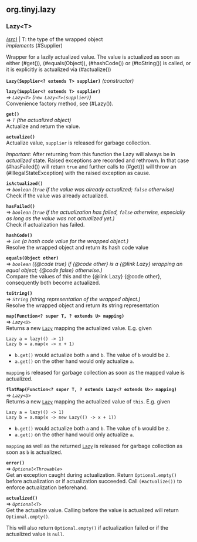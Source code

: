 ## org.tinyj.lazy

### Lazy\<T>
_[(src)](src/main/java/org/tinyj/lazy/Lazy.java)_ |
T: the type of the wrapped object  
_implements_ (#Supplier)

Wrapper for a lazily actualized value. The value is actualized as soon as
 either (#get()), (#equals(Object)), (#hashCode()) or (#toString()) is
 called, or it is explicitly is actualized via (#actualize())

**`Lazy(Supplier<? extends T> supplier)`** _(constructor)_  


**`lazy(Supplier<? extends T> supplier)`**  
⇒ *`Lazy<T>`* _(`new Lazy<T>(supplier)`)_  
Convenience factory method, see (#Lazy()).

**`get()`**  
⇒ *`T`* _(the actualized object)_  
Actualize and return the value.

**`actualize()`**  
Actualize value, `supplier` is released for garbage collection.

 *Important:* After returning from this function the Lazy will always be
 in _actualized_ state. Raised exceptions are recorded and rethrown. In
 that case (#hasFailed()) will return `true` and further calls to (#get())
 will throw an (#IllegalStateException) with the raised exception as cause.

**`isActualized()`**  
⇒ *`boolean`* _(`true` if the value was already actualized; `false` otherwise)_  
Check if the value was already actualized.

**`hasFailed()`**  
⇒ *`boolean`* _(`true` if the actualization has failed, `false` otherwise,
 especially as long as the value was not actualized yet.)_  
Check if actualization has failed.

**`hashCode()`**  
⇒ *`int`* _(a hash code value for the wrapped object.)_  
Resolve the wrapped object and return its hash code value

**`equals(Object other)`**  
⇒ *`boolean`* _({@code true} if {@code other} is a {@link Lazy} wrapping an equal object;
 {@code false} otherwise.)_  
Compare the values of this and the {@link Lazy} {@code other},
 consequently both become actualized.

**`toString()`**  
⇒ *`String`* _(string representation of the wrapped object.)_  
Resolve the wrapped object and return its string representation

**`map(Function<? super T, ? extends U> mapping)`**  
⇒ *`Lazy<U>`*  
Returns a new [`Lazy`](#lazyt) mapping the actualized value. E.g. given

 ```
 Lazy a = lazy(() -> 1)
 Lazy b = a.map(x -> x + 1)
 ```

 - `b.get()` would actualize both `a` and `b`. The value of `b` would be `2`.
 - `a.get()` on the other hand would only actualize `a`.

 `mapping` is released for garbage collection as soon as the mapped value
 is actualized.

**`flatMap(Function<? super T, ? extends Lazy<? extends U>> mapping)`**  
⇒ *`Lazy<U>`*  
Returns a new [`Lazy`](#lazyt) mapping the actualized value of `this`. E.g. given

 ```
 Lazy a = lazy(() -> 1)
 Lazy b = a.map(x -> new Lazy(() -> x + 1))
 ```

 - `b.get()` would actualize both `a` and `b`. The value of `b` would be `2`.
 - `a.get()` on the other hand would only actualize `a`.

 `mapping` as well as the returned [`Lazy`](#lazyt) is released for garbage collection
 as soon as `b` is actualized.

**`error()`**  
⇒ *`Optional<Throwable>`*  
Get an exception caught during actualization. Return `Optional.empty()`
 before actualization or if actualization succeeded. Call `(#actualize())`
 to enforce actualization beforehand.

**`actualized()`**  
⇒ *`Optional<T>`*  
Get the actualize value. Calling before the value is actualized
 will return `Optional.empty()`.

 This will also return `Optional.empty()` if actualization failed or if
 the actualized value is `null`.

